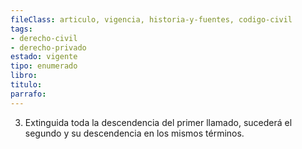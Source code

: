 ```yaml
---
fileClass: articulo, vigencia, historia-y-fuentes, codigo-civil
tags:
- derecho-civil
- derecho-privado
estado: vigente
tipo: enumerado
libro:
titulo:
parrafo:
---
```

3. Extinguida toda la descendencia del primer llamado, sucederá el segundo y su descendencia en los mismos términos.